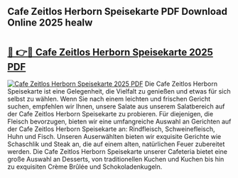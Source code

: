## Cafe Zeitlos Herborn Speisekarte PDF Download Online 2025 heaIw

# <h2><a href="http://gce05le.nevu.top/?p=Cafe+Zeitlos+Herborn+Speisekarte">🔗 👉🔴 Cafe Zeitlos Herborn Speisekarte 2025 PDF</a></h2>

[![Cafe Zeitlos Herborn Speisekarte 2025 PDF](https://i.imgur.com/dBaPXMq.png)](http://gce05le.nevu.top/?p=Cafe+Zeitlos+Herborn+Speisekarte)
Die Cafe Zeitlos Herborn Speisekarte ist eine Gelegenheit, die Vielfalt zu genießen und etwas für sich selbst zu wählen. Wenn Sie nach einem leichten und frischen Gericht suchen, empfehlen wir Ihnen, unsere Salate aus unserem Salatbereich auf der Cafe Zeitlos Herborn Speisekarte zu probieren. Für diejenigen, die Fleisch bevorzugen, bieten wir eine umfangreiche Auswahl an Gerichten auf der Cafe Zeitlos Herborn Speisekarte an: Rindfleisch, Schweinefleisch, Huhn und Fisch. Unseren Auserwählten bieten wir exquisite Gerichte wie Schaschlik und Steak an, die auf einem alten, natürlichen Feuer zubereitet werden. Die Cafe Zeitlos Herborn Speisekarte unserer Cafeteria bietet eine große Auswahl an Desserts, von traditionellen Kuchen und Kuchen bis hin zu exquisiten Crème Brûlée und Schokoladenkugeln.

